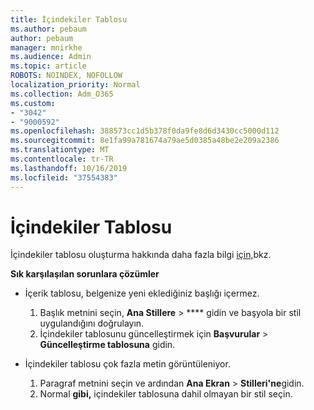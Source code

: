 ```yaml
---
title: İçindekiler Tablosu
ms.author: pebaum
author: pebaum
manager: mnirkhe
ms.audience: Admin
ms.topic: article
ROBOTS: NOINDEX, NOFOLLOW
localization_priority: Normal
ms.collection: Adm_O365
ms.custom:
- "3042"
- "9000592"
ms.openlocfilehash: 388573cc1d5b378f0da9fe8d6d3430cc5000d112
ms.sourcegitcommit: 8e1fa99a781674a79ae5d0385a48be2e209a2386
ms.translationtype: MT
ms.contentlocale: tr-TR
ms.lasthandoff: 10/16/2019
ms.locfileid: "37554383"
---
```

# <a name="table-of-contents"></a>İçindekiler Tablosu

İçindekiler tablosu oluşturma hakkında daha fazla bilgi [için,](https://support.office.com/article/882e8564-0edb-435e-84b5-1d8552ccf0c0)bkz. [](https://go.microsoft.com/fwlink/?linkid=2065106)

**Sık karşılaşılan sorunlara çözümler**

- İçerik tablosu, belgenize yeni eklediğiniz başlığı içermez.
  1. Başlık metnini seçin, **Ana Stillere** > **** gidin ve başyola bir stil uygulandığını doğrulayın.
  2. İçindekiler tablosunu güncelleştirmek için **Başvurular** > **Güncelleştirme tablosuna** gidin.

- İçindekiler tablosu çok fazla metin görüntüleniyor. 
  1. Paragraf metnini seçin ve ardından **Ana Ekran** > **Stilleri'ne**gidin.
  2. Normal **gibi,** içindekiler tablosuna dahil olmayan bir stil seçin.